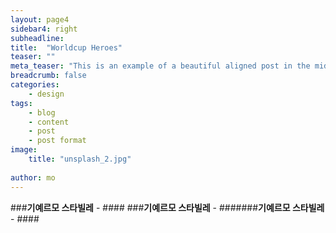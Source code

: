 ```yaml
---
layout: page4
sidebar4: right
subheadline: 
title:  "Worldcup Heroes"
teaser: ""
meta_teaser: "This is an example of a beautiful aligned post in the middle. There is no sidebar to distract the reader. The difference to the Page-Template is, that you find meta-information at the bottom of the post."
breadcrumb: false
categories:
    - design
tags:
    - blog
    - content
    - post
    - post format
image:
    title: "unsplash_2.jpg"
   
author: mo
---
```


###**기예르모 스타빌레** - ####
###**기예르모 스타빌레** - #######**기예르모 스타빌레** - ####
